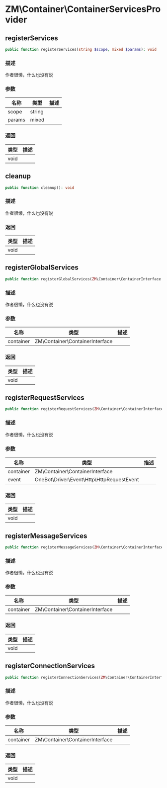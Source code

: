 # ZM\Container\ContainerServicesProvider

## registerServices

```php
public function registerServices(string $scope, mixed $params): void
```

### 描述

作者很懒，什么也没有说

### 参数

| 名称 | 类型 | 描述 |
| -------- | ---- | ----------- |
| scope | string |  |
| params | mixed |  |

### 返回

| 类型 | 描述 |
| ---- | ----------- |
| void |  |


## cleanup

```php
public function cleanup(): void
```

### 描述

作者很懒，什么也没有说

### 返回

| 类型 | 描述 |
| ---- | ----------- |
| void |  |


## registerGlobalServices

```php
public function registerGlobalServices(ZM\Container\ContainerInterface $container): void
```

### 描述

作者很懒，什么也没有说

### 参数

| 名称 | 类型 | 描述 |
| -------- | ---- | ----------- |
| container | ZM\Container\ContainerInterface |  |

### 返回

| 类型 | 描述 |
| ---- | ----------- |
| void |  |


## registerRequestServices

```php
public function registerRequestServices(ZM\Container\ContainerInterface $container, OneBot\Driver\Event\Http\HttpRequestEvent $event): void
```

### 描述

作者很懒，什么也没有说

### 参数

| 名称 | 类型 | 描述 |
| -------- | ---- | ----------- |
| container | ZM\Container\ContainerInterface |  |
| event | OneBot\Driver\Event\Http\HttpRequestEvent |  |

### 返回

| 类型 | 描述 |
| ---- | ----------- |
| void |  |


## registerMessageServices

```php
public function registerMessageServices(ZM\Container\ContainerInterface $container): void
```

### 描述

作者很懒，什么也没有说

### 参数

| 名称 | 类型 | 描述 |
| -------- | ---- | ----------- |
| container | ZM\Container\ContainerInterface |  |

### 返回

| 类型 | 描述 |
| ---- | ----------- |
| void |  |


## registerConnectionServices

```php
public function registerConnectionServices(ZM\Container\ContainerInterface $container): void
```

### 描述

作者很懒，什么也没有说

### 参数

| 名称 | 类型 | 描述 |
| -------- | ---- | ----------- |
| container | ZM\Container\ContainerInterface |  |

### 返回

| 类型 | 描述 |
| ---- | ----------- |
| void |  |
